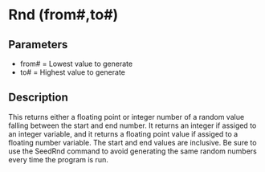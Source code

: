 # Rnd (from#,to#)

## Parameters

- from# = Lowest value to generate
- to# = Highest value to generate

## Description

This returns either a floating point or integer number of a random value  falling between the start and end number. It returns an integer if assiged to  an integer variable, and it returns a floating point value if assiged to a floating  number variable. The start and end values are inclusive. Be sure to use the SeedRnd command to avoid generating the same random  numbers every time the program is run.
